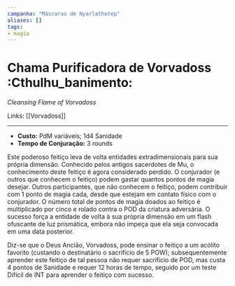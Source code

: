 ```yaml
---
campanha: "Máscaras de Nyarlathotep"
aliases: []
tags: 
- magia
---
```


# Chama Purificadora de Vorvadoss :Cthulhu_banimento:
_Cleansing Flame of Vorvadoss_

Links: [[Vorvadoss]]

---
-  **Custo:** PdM variáveis; 1d4 Sanidade
- **Tempo de Conjuração:** 3 rounds

Este poderoso feitiço leva de volta entidades extradimensionais para sua própria dimensão. Conhecido pelos antigos sacerdotes de Mu, o conhecimento deste feitiço é agora considerado perdido. O conjurador (e outros que conhecem o feitiço) podem gastar quantos pontos de magia desejar. Outros participantes, que não conhecem o feitiço, podem contribuir com 1 ponto de magia cada, desde que estejam em contato físico com o conjurador. O número total de pontos de magia doados ao feitiço é multiplicado por cinco e rolado contra o POD da criatura adversária. O sucesso força a entidade de volta à sua própria dimensão em um flash ofuscante de luz prismática, embora não impeça que ela seja convocada em uma data posterior.

Diz-se que o Deus Ancião, Vorvadoss, pode ensinar o feitiço a um acólito favorito (custando o destinatário o sacrifício de 5 POW); subsequentemente aprender este feitiço de tal pessoa não requer sacrifício de POD, mas custa 4 pontos de Sanidade e requer 12 horas de tempo, seguido por um teste Difícil de INT para aprender o feitiço com sucesso.


